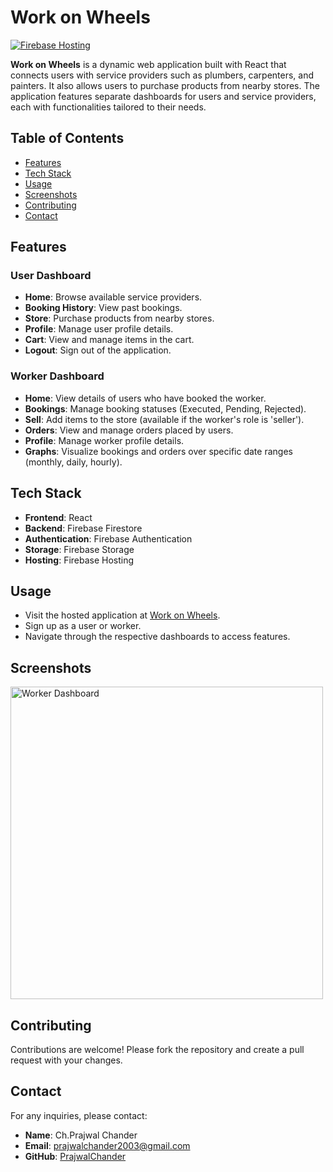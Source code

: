 # Work on Wheels

[![Firebase Hosting](https://img.shields.io/badge/Firebase-Hosting-blue)](https://workonwheels-e51e4.web.app/)

**Work on Wheels** is a dynamic web application built with React that connects users with service providers such as plumbers, carpenters, and painters. It also allows users to purchase products from nearby stores. The application features separate dashboards for users and service providers, each with functionalities tailored to their needs.

## Table of Contents

- [Features](#features)
- [Tech Stack](#tech-stack)
- [Usage](#usage)
- [Screenshots](#screenshots)
- [Contributing](#contributing)
- [Contact](#contact)

## Features

### User Dashboard
- **Home**: Browse available service providers.
- **Booking History**: View past bookings.
- **Store**: Purchase products from nearby stores.
- **Profile**: Manage user profile details.
- **Cart**: View and manage items in the cart.
- **Logout**: Sign out of the application.

### Worker Dashboard
- **Home**: View details of users who have booked the worker.
- **Bookings**: Manage booking statuses (Executed, Pending, Rejected).
- **Sell**: Add items to the store (available if the worker's role is 'seller').
- **Orders**: View and manage orders placed by users.
- **Profile**: Manage worker profile details.
- **Graphs**: Visualize bookings and orders over specific date ranges (monthly, daily, hourly).

## Tech Stack

- **Frontend**: React
- **Backend**: Firebase Firestore
- **Authentication**: Firebase Authentication
- **Storage**: Firebase Storage
- **Hosting**: Firebase Hosting

## Usage

- Visit the hosted application at [Work on Wheels](https://workonwheels-e51e4.web.app/).
- Sign up as a user or worker.
- Navigate through the respective dashboards to access features.

## Screenshots
<img src="[gs://workonwheels-e51e4.appspot.com/Read_me/worker_dashboard.png](https://firebasestorage.googleapis.com/v0/b/workonwheels-e51e4.appspot.com/o/Read_me%2Fworker_dashboard.png?alt=media&token=61a91251-74d7-4809-a553-a2c6737fd449)" alt=" Worker Dashboard" width="500"/>

## Contributing

Contributions are welcome! Please fork the repository and create a pull request with your changes.

## Contact

For any inquiries, please contact:

- **Name**: Ch.Prajwal Chander
- **Email**: prajwalchander2003@gmail.com
- **GitHub**: [PrajwalChander](https://github.com/PrajwalChander)
